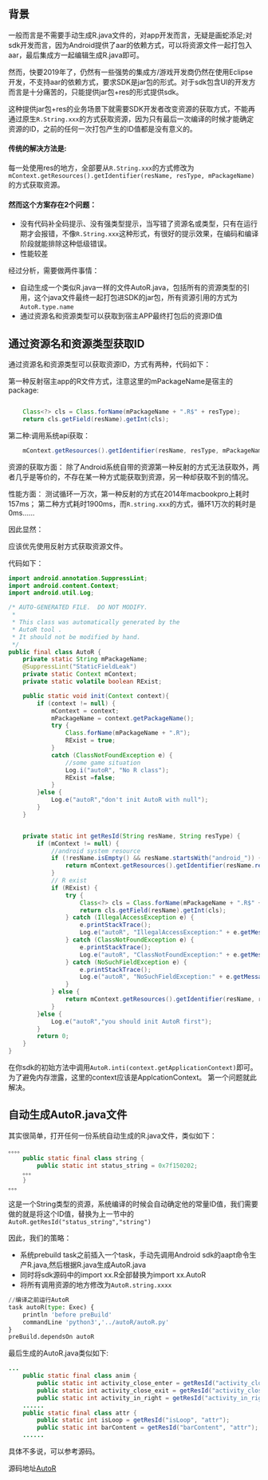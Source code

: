 

## 背景
一般而言是不需要手动生成R.java文件的，对app开发而言，无疑是画蛇添足;对sdk开发而言，因为Android提供了aar的依赖方式，可以将资源文件一起打包入aar，最后集成方一起编辑生成R.java即可。

然而，快要2019年了，仍然有一些强势的集成方/游戏开发商仍然在使用Eclipse开发，不支持aar的依赖方式，要求SDK是jar包的形式。对于sdk包含UI的开发方而言是十分痛苦的，只能提供jar包+res的形式提供sdk。

这种提供jar包+res的业务场景下就需要SDK开发者改变资源的获取方式，不能再通过原生`R.String.xxx`的方式获取资源，因为只有最后一次编译的时候才能确定资源的ID，之前的任何一次打包产生的ID值都是没有意义的。



#### 传统的解决方法是:

每一处使用res的地方，全部要从`R.String.xxx`的方式修改为`mContext.getResources().getIdentifier(resName, resType, mPackageName)`的方式获取资源。



#### 然而这个方案存在2个问题：

- 没有代码补全码提示、没有强类型提示，当写错了资源名或类型，只有在运行期才会报错，不像`R.String.xxx`这种形式，有很好的提示效果，在编码和编译阶段就能排除这种低级错误。
- 性能较差



经过分析，需要做两件事情：

 - 自动生成一个类似R.java一样的文件AutoR.java，包括所有的资源类型的引用，这个java文件最终一起打包进SDK的jar包，所有资源引用的方式为`AutoR.type.name`
 - 通过资源名和资源类型可以获取到宿主APP最终打包后的资源ID值

## 通过资源名和资源类型获取ID

通过资源名和资源类型可以获取资源ID，方式有两种，代码如下：

第一种反射宿主app的R文件方式，注意这里的mPackageName是宿主的package:
```java

	Class<?> cls = Class.forName(mPackageName + ".R$" + resType);
	return cls.getField(resName).getInt(cls);

```

第二种:调用系统api获取：

```java
	mContext.getResources().getIdentifier(resName, resType, mPackageName);
```
资源的获取方面：
除了Android系统自带的资源第一种反射的方式无法获取外，两者几乎是等价的，不存在某一种方式能获取到资源，另一种却获取不到的情况。

性能方面：
测试循环一万次，第一种反射的方式在2014年macbookpro上耗时157ms；
第二种方式耗时1900ms，而`R.string.xxx`的方式，循环1万次的耗时是0ms……

因此显然：

应该优先使用反射方式获取资源文件。

代码如下：

```java
import android.annotation.SuppressLint;
import android.content.Context;
import android.util.Log;

/* AUTO-GENERATED FILE.  DO NOT MODIFY.
 *
 * This class was automatically generated by the
 * AutoR tool .
 * It should not be modified by hand.
 */
public final class AutoR {
    private static String mPackageName;
    @SuppressLint("StaticFieldLeak")
    private static Context mContext;
    private static volatile boolean RExist;

    public static void init(Context context){
        if (context != null) {
            mContext = context;
            mPackageName = context.getPackageName();
            try {
                Class.forName(mPackageName + ".R");
                RExist = true;
            }
            catch (ClassNotFoundException e) {
                //some game situation
                Log.i("autoR", "No R class");
                RExist =false;
            }
        }else {
            Log.e("autoR","don't init AutoR with null");
        }
    }


    private static int getResId(String resName, String resType) {
        if (mContext != null) {
            //android system resource
            if (!resName.isEmpty() && resName.startsWith("android_")) {
                return mContext.getResources().getIdentifier(resName.replace("android_", ""), resType, "android");
            }
            // R exist
            if (RExist) {
                try {
                    Class<?> cls = Class.forName(mPackageName + ".R$" + resType);
                    return cls.getField(resName).getInt(cls);
                } catch (IllegalAccessException e) {
                    e.printStackTrace();
                    Log.e("autoR", "IllegalAccessException:" + e.getMessage());
                } catch (ClassNotFoundException e) {
                    e.printStackTrace();
                    Log.e("autoR", "ClassNotFoundException:" + e.getMessage());
                } catch (NoSuchFieldException e) {
                    e.printStackTrace();
                    Log.e("autoR", "NoSuchFieldException:" + e.getMessage());
                }
            } else {
                return mContext.getResources().getIdentifier(resName, resType, mPackageName);
            }
        }else {
            Log.e("autoR","you should init AutoR first");
        }
        return 0;
    }
}

```

在你sdk的初始方法中调用`AutoR.inti(context.getApplicationContext)`即可。为了避免内存泄露，这里的context应该是ApplcationContext。
第一个问题就此解决。



## 自动生成AutoR.java文件

其实很简单，打开任何一份系统自动生成的R.java文件，类似如下：

```java
。。。。
    public static final class string {
        public static int status_string = 0x7f150202;
    。。。
    }
。。。
```
这是一个String类型的资源，系统编译的时候会自动确定他的常量ID值，我们需要做的就是将这个ID值，替换为上一节中的`AutoR.getResId("status_string","string")`


因此，我们的策略：

 - 系统prebuild task之前插入一个task，手动先调用Android sdk的aapt命令生产R.java,然后根据R.java生成AutoR.java
 - 同时将sdk源码中的import xx.R全部替换为import xx.AutoR
 - 将所有调用资源的地方修改为`AutoR.string.xxxx`

```python
//编译之前运行AutoR
task autoR(type: Exec) {
    println 'before preBuild'
    commandLine 'python3','../autoR/autoR.py'
}
preBuild.dependsOn autoR
```

最后生成的AutoR.java类似如下:
```java
...
    public static final class anim {
        public static int activity_close_enter = getResId("activity_close_enter", "anim");
        public static int activity_close_exit = getResId("activity_close_exit", "anim");
        public static int activity_in_right = getResId("activity_in_right", "anim");
	......
    public static final class attr {
        public static int isLoop = getResId("isLoop", "attr");
        public static int barContent = getResId("barContent", "attr");
	......
```

具体不多说，可以参考源码。

源码地址[AutoR](https://github.com/TangHuaiZhe/AutoR)